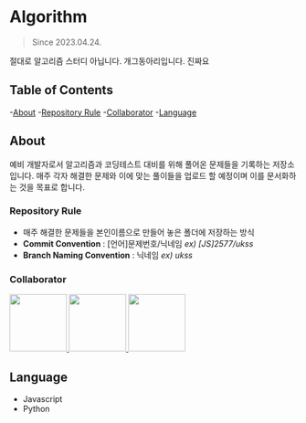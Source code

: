 # Algorithm

> Since 2023.04.24.

절대로 알고리즘 스터디 아닙니다. 개그동아리입니다. 진짜요

## Table of Contents

-[About](#about)
  -[Repository Rule](#repository-rule)
  -[Collaborator](#collaborator)
-[Language](#language)

## About
예비 개발자로서 알고리즘과 코딩테스트 대비를 위해 풀어온 문제들을 기록하는 저장소입니다. 매주 각자 해결한 문제와 이에 맞는 풀이들을 업로드 할 예정이며 이를 문서화하는 것을 목표로 합니다.

### Repository Rule
- 매주 해결한 문제들을 본인이름으로 만들어 놓은 폴더에 저장하는 방식
- **Commit Convention** : [언어]문제번호/닉네임 _ex) [JS]2577/ukss_
- **Branch Naming Convention** : 닉네임 _ex) ukss_ 

### Collaborator

<p>
<a href="https://github.com/ukssss">
  <img src="https://github.com/ukssss.png" width="100">
</a>
<a href="https://github.com/hayeonn2">
  <img src="https://github.com/hayeonn2.png" width="100">
</a>
<a href="https://github.com/5wintaek">
  <img src="https://github.com/5wintaek.png" width="100">
</a>
</p>

## Language

- Javascript
- Python




